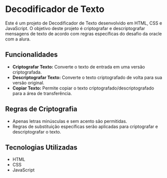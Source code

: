 # Decodificador de Texto

Este é um projeto de Decodificador de Texto desenvolvido em HTML, CSS e JavaScript. O objetivo deste projeto é criptografar e descriptografar mensagens de texto de acordo com regras específicas do desafio da oracle com a alura.

## Funcionalidades

- **Criptografar Texto:** Converte o texto de entrada em uma versão criptografada.
- **Descriptografar Texto:** Converte o texto criptografado de volta para sua versão original.
- **Copiar Texto:** Permite copiar o texto criptografado/descriptografado para a área de transferência.

## Regras de Criptografia

- Apenas letras minúsculas e sem acento são permitidas.
- Regras de substituição específicas serão aplicadas para criptografar e descriptografar o texto.

## Tecnologias Utilizadas
- HTML
- CSS
- JavaScript
